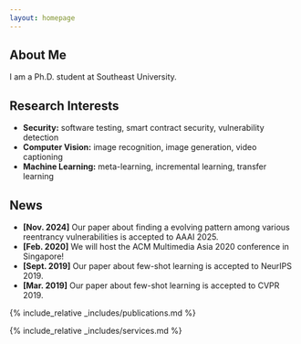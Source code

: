 ```yaml
---
layout: homepage
---
```


## About Me

I am a Ph.D. student at Southeast University.

## Research Interests
- **Security:** software testing, smart contract security, vulnerability detection
- **Computer Vision:** image recognition, image generation, video captioning
- **Machine Learning:** meta-learning, incremental learning, transfer learning

## News

- **[Nov. 2024]** Our paper about finding a evolving pattern among various reentrancy vulnerabilities is accepted to AAAI 2025.
- **[Feb. 2020]** We will host the ACM Multimedia Asia 2020 conference in Singapore!
- **[Sept. 2019]** Our paper about few-shot learning is accepted to NeurIPS 2019.
- **[Mar. 2019]** Our paper about few-shot learning is accepted to CVPR 2019.

{% include_relative _includes/publications.md %}

{% include_relative _includes/services.md %}
